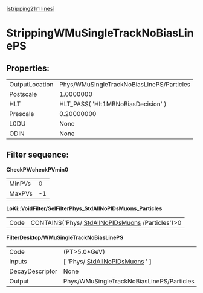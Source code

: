 [[stripping21r1 lines]](./stripping21r1-index)

# StrippingWMuSingleTrackNoBiasLinePS

## Properties:

|                |                                           |
|----------------|-------------------------------------------|
| OutputLocation | Phys/WMuSingleTrackNoBiasLinePS/Particles |
| Postscale      | 1.0000000                                 |
| HLT            | HLT_PASS( 'Hlt1MBNoBiasDecision' )        |
| Prescale       | 0.20000000                                |
| L0DU           | None                                      |
| ODIN           | None                                      |

## Filter sequence:

**CheckPV/checkPVmin0**

|        |     |
|--------|-----|
| MinPVs | 0   |
| MaxPVs | -1  |

**LoKi::VoidFilter/SelFilterPhys_StdAllNoPIDsMuons_Particles**

|      |                                                                                        |
|------|----------------------------------------------------------------------------------------|
| Code | CONTAINS('Phys/ [StdAllNoPIDsMuons](./stripping21r1-stdallnopidsmuons) /Particles')\>0 |

**FilterDesktop/WMuSingleTrackNoBiasLinePS**

|                 |                                                                       |
|-----------------|-----------------------------------------------------------------------|
| Code            | (PT\>5.0\*GeV)                                                        |
| Inputs          | [ 'Phys/ [StdAllNoPIDsMuons](./stripping21r1-stdallnopidsmuons) ' ] |
| DecayDescriptor | None                                                                  |
| Output          | Phys/WMuSingleTrackNoBiasLinePS/Particles                             |
